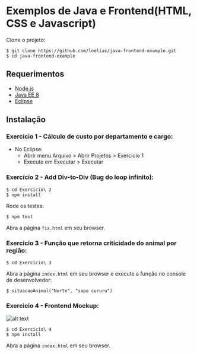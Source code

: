 # Exemplos de Java e Frontend(HTML, CSS e Javascript)
Clone o projeto: 

    $ git clone https://github.com/loelias/java-frontend-example.git
    $ cd java-frontend-example
## Requerimentos
 - [Node.js](https://nodejs.org/en/download/)
 - [Java EE 8](https://www.oracle.com/technetwork/java/javaee/documentation/ee8-install-guide-3894351.html)
 - [Eclipse](https://www.eclipse.org/downloads/packages/release/photon/r/eclipse-ide-java-ee-developers)

## Instalação
### Exercicio 1 - Cálculo de custo por departamento e cargo:

- No Eclipse:
    - Abrir menu Arquivo > Abrir Projetos > Exercicio 1
    - Execute em Executar > Executar
 
### Exercício 2 - Add Div-to-Div (Bug do loop infinito):

    $ cd Exercicio\ 2
    $ npm install
    
Rode os testes:

    $ npm test
    
Abra a página `fix.html` em seu browser.

### Exercicio 3 - Função que retorna criticidade do animal por região:

    $ cd Exercicio\ 3

Abra a página `index.html` em seu browser e execute a função no console de desenvolvedor: 

    $ situacaoAnimal("Norte", "sapo cururu")

### Exercicio 4 - Frontend Mockup:

![alt text](https://image.ibb.co/dYK7t9/mockupfrontend.png)


    $ cd Exercicio\ 4
    $ npm install

Abra a página `index.html` em seu browser.
